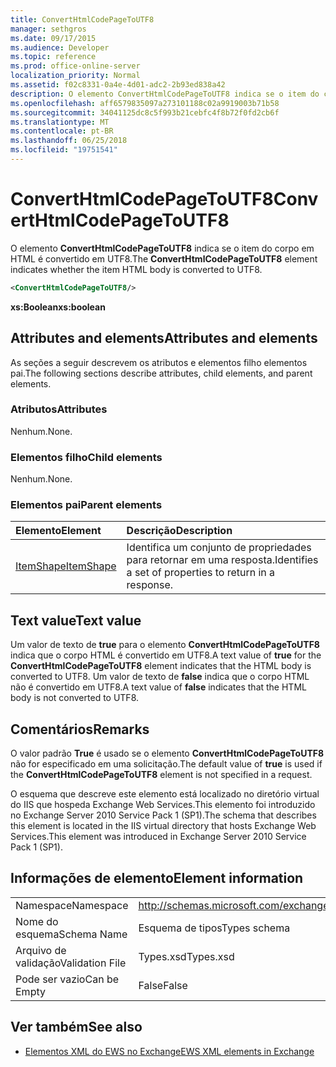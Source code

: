 ```yaml
---
title: ConvertHtmlCodePageToUTF8
manager: sethgros
ms.date: 09/17/2015
ms.audience: Developer
ms.topic: reference
ms.prod: office-online-server
localization_priority: Normal
ms.assetid: f02c8331-0a4e-4d01-adc2-2b93ed838a42
description: O elemento ConvertHtmlCodePageToUTF8 indica se o item do corpo em HTML é convertido em UTF8.
ms.openlocfilehash: aff6579835097a273101188c02a9919003b71b58
ms.sourcegitcommit: 34041125dc8c5f993b21cebfc4f8b72f0fd2cb6f
ms.translationtype: MT
ms.contentlocale: pt-BR
ms.lasthandoff: 06/25/2018
ms.locfileid: "19751541"
---
```

# <a name="converthtmlcodepagetoutf8"></a><span data-ttu-id="1eeae-103">ConvertHtmlCodePageToUTF8</span><span class="sxs-lookup"><span data-stu-id="1eeae-103">ConvertHtmlCodePageToUTF8</span></span>

<span data-ttu-id="1eeae-104">O elemento **ConvertHtmlCodePageToUTF8** indica se o item do corpo em HTML é convertido em UTF8.</span><span class="sxs-lookup"><span data-stu-id="1eeae-104">The **ConvertHtmlCodePageToUTF8** element indicates whether the item HTML body is converted to UTF8.</span></span> 
  
```XML
<ConvertHtmlCodePageToUTF8/>
```

 <span data-ttu-id="1eeae-105">**xs:Boolean**</span><span class="sxs-lookup"><span data-stu-id="1eeae-105">**xs:boolean**</span></span>
## <a name="attributes-and-elements"></a><span data-ttu-id="1eeae-106">Attributes and elements</span><span class="sxs-lookup"><span data-stu-id="1eeae-106">Attributes and elements</span></span>

<span data-ttu-id="1eeae-107">As seções a seguir descrevem os atributos e elementos filho elementos pai.</span><span class="sxs-lookup"><span data-stu-id="1eeae-107">The following sections describe attributes, child elements, and parent elements.</span></span>
  
### <a name="attributes"></a><span data-ttu-id="1eeae-108">Atributos</span><span class="sxs-lookup"><span data-stu-id="1eeae-108">Attributes</span></span>

<span data-ttu-id="1eeae-109">Nenhum.</span><span class="sxs-lookup"><span data-stu-id="1eeae-109">None.</span></span>
  
### <a name="child-elements"></a><span data-ttu-id="1eeae-110">Elementos filho</span><span class="sxs-lookup"><span data-stu-id="1eeae-110">Child elements</span></span>

<span data-ttu-id="1eeae-111">Nenhum.</span><span class="sxs-lookup"><span data-stu-id="1eeae-111">None.</span></span>
  
### <a name="parent-elements"></a><span data-ttu-id="1eeae-112">Elementos pai</span><span class="sxs-lookup"><span data-stu-id="1eeae-112">Parent elements</span></span>

|<span data-ttu-id="1eeae-113">**Elemento**</span><span class="sxs-lookup"><span data-stu-id="1eeae-113">**Element**</span></span>|<span data-ttu-id="1eeae-114">**Descrição**</span><span class="sxs-lookup"><span data-stu-id="1eeae-114">**Description**</span></span>|
|:-----|:-----|
|[<span data-ttu-id="1eeae-115">ItemShape</span><span class="sxs-lookup"><span data-stu-id="1eeae-115">ItemShape</span></span>](itemshape.md) <br/> |<span data-ttu-id="1eeae-116">Identifica um conjunto de propriedades para retornar em uma resposta.</span><span class="sxs-lookup"><span data-stu-id="1eeae-116">Identifies a set of properties to return in a response.</span></span>  <br/> |
   
## <a name="text-value"></a><span data-ttu-id="1eeae-117">Text value</span><span class="sxs-lookup"><span data-stu-id="1eeae-117">Text value</span></span>

<span data-ttu-id="1eeae-118">Um valor de texto de **true** para o elemento **ConvertHtmlCodePageToUTF8** indica que o corpo HTML é convertido em UTF8.</span><span class="sxs-lookup"><span data-stu-id="1eeae-118">A text value of **true** for the **ConvertHtmlCodePageToUTF8** element indicates that the HTML body is converted to UTF8.</span></span> <span data-ttu-id="1eeae-119">Um valor de texto de **false** indica que o corpo HTML não é convertido em UTF8.</span><span class="sxs-lookup"><span data-stu-id="1eeae-119">A text value of **false** indicates that the HTML body is not converted to UTF8.</span></span> 
  
## <a name="remarks"></a><span data-ttu-id="1eeae-120">Comentários</span><span class="sxs-lookup"><span data-stu-id="1eeae-120">Remarks</span></span>

<span data-ttu-id="1eeae-121">O valor padrão **True** é usado se o elemento **ConvertHtmlCodePageToUTF8** não for especificado em uma solicitação.</span><span class="sxs-lookup"><span data-stu-id="1eeae-121">The default value of **true** is used if the **ConvertHtmlCodePageToUTF8** element is not specified in a request.</span></span> 
  
<span data-ttu-id="1eeae-122">O esquema que descreve este elemento está localizado no diretório virtual do IIS que hospeda Exchange Web Services.This elemento foi introduzido no Exchange Server 2010 Service Pack 1 (SP1).</span><span class="sxs-lookup"><span data-stu-id="1eeae-122">The schema that describes this element is located in the IIS virtual directory that hosts Exchange Web Services.This element was introduced in Exchange Server 2010 Service Pack 1 (SP1).</span></span>
  
## <a name="element-information"></a><span data-ttu-id="1eeae-123">Informações de elemento</span><span class="sxs-lookup"><span data-stu-id="1eeae-123">Element information</span></span>

|||
|:-----|:-----|
|<span data-ttu-id="1eeae-124">Namespace</span><span class="sxs-lookup"><span data-stu-id="1eeae-124">Namespace</span></span>  <br/> |http://schemas.microsoft.com/exchange/services/2006/types  <br/> |
|<span data-ttu-id="1eeae-125">Nome do esquema</span><span class="sxs-lookup"><span data-stu-id="1eeae-125">Schema Name</span></span>  <br/> |<span data-ttu-id="1eeae-126">Esquema de tipos</span><span class="sxs-lookup"><span data-stu-id="1eeae-126">Types schema</span></span>  <br/> |
|<span data-ttu-id="1eeae-127">Arquivo de validação</span><span class="sxs-lookup"><span data-stu-id="1eeae-127">Validation File</span></span>  <br/> |<span data-ttu-id="1eeae-128">Types.xsd</span><span class="sxs-lookup"><span data-stu-id="1eeae-128">Types.xsd</span></span>  <br/> |
|<span data-ttu-id="1eeae-129">Pode ser vazio</span><span class="sxs-lookup"><span data-stu-id="1eeae-129">Can be Empty</span></span>  <br/> |<span data-ttu-id="1eeae-130">False</span><span class="sxs-lookup"><span data-stu-id="1eeae-130">False</span></span>  <br/> |
   
## <a name="see-also"></a><span data-ttu-id="1eeae-131">Ver também</span><span class="sxs-lookup"><span data-stu-id="1eeae-131">See also</span></span>



- [<span data-ttu-id="1eeae-132">Elementos XML do EWS no Exchange</span><span class="sxs-lookup"><span data-stu-id="1eeae-132">EWS XML elements in Exchange</span></span>](ews-xml-elements-in-exchange.md)

